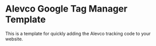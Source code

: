 # Alevco Google Tag Manager Template

This is a template for quickly adding the Alevco tracking code to your website.
